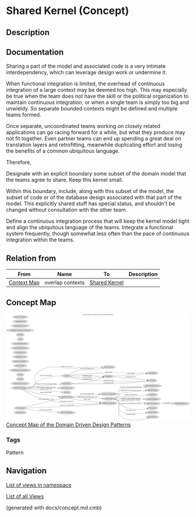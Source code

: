 # Shared Kernel (Concept)
## Description


## Documentation
Sharing a part of the model and associated code is a very intimate
interdependency, which can leverage design work or undermine it.

When functional integration is limited, the overhead of continuous integration
of a large context may be deemed too high. This may especially be true when
the team does not have the skill or the political organization to maintain
continuous integration, or when a single team is simply too big and unwieldy.
So separate bounded contexts might be defined and multiple teams formed.

Once separate, uncoordinated teams working on closely related applications can
go racing forward for a while, but what they produce may not fit together. Even
partner teams can end up spending a great deal on translation layers and
retrofitting, meanwhile duplicating effort and losing the benefits of a common
ubiquitous language.

Therefore,

Designate with an explicit boundary some subset of the domain model that the
teams agree to share. Keep this kernel small.

Within this boundary, include, along with this subset of the model, the subset
of code or of the database design associated with that part of the model. This
explicitly shared stuff has special status, and shouldn't be changed without
consultation with the other team.

Define a continuous integration process that will keep the kernel model tight
and align the ubiquitous language of the teams. Integrate a functional system
frequently, though somewhat less often than the pace of continuous integration
within the teams.

## Relation from
| From | Name | To | Description |
|---|---|---|---|
| [Context Map](../ddd/c-context-map.md) | overlap contexts | [Shared Kernel](../ddd/c-shared-kernel.md) |  |

## Concept Map
![Concept Map of the Domain Driven Design Patterns](../ddd/concept-view.png)
[Concept Map of the Domain Driven Design Patterns](../ddd/concept-view.md)

### Tags
Pattern


## Navigation
[List of views in namespace](./views-in-namespace.md)

[List of all Views](../views.md)

(generated with docs/concept.md.cmb)
